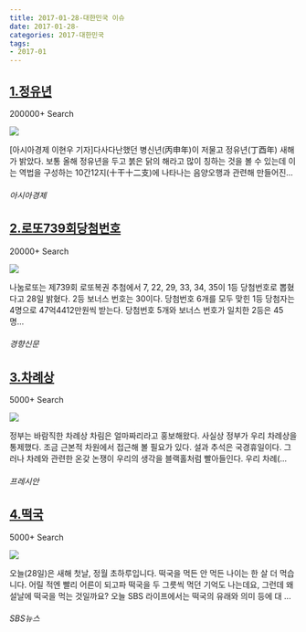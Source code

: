 ```yaml
---
title: 2017-01-28-대한민국 이슈
date: 2017-01-28-
categories: 2017-대한민국
tags: 
- 2017-01
---
```


[1.정유년](http://www.asiae.co.kr/news/view.htm?idxno=2017012609592375629)
--

200000+ Search

![](http:)

[아시아경제 이현우 기자]다사다난했던 병신년(丙申年)이 저물고 정유년(丁酉年) 새해가 밝았다. 보통 올해 정유년을 두고 붉은 닭의 해라고 많이 칭하는 것을 볼 수 있는데 이는 역법을 구성하는 10간12지(十干十二支)에 나타나는 음양오행과 관련해 만들어진...
###### 아시아경제

[2.로또739회당첨번호](http://biz.khan.co.kr/khan_art_view.html?artid=201701291832001&code=920100)
--

20000+ Search

![](http:)

나눔로또는 제739회 로또복권 추첨에서 7, 22, 29, 33, 34, 35이 1등 당첨번호로 뽑혔다고 28일 밝혔다. 2등 보너스 번호는 30이다. 당첨번호 6개를 모두 맞힌 1등 당첨자는 4명으로 47억4412만원씩 받는다. 당첨번호 5개와 보너스 번호가 일치한 2등은 45명...
###### 경향신문

[3.차례상](http://www.pressian.com/news/article.html?no=149590)
--

5000+ Search

![](http:)

정부는 바람직한 차례상 차림은 얼마짜리라고 홍보해왔다. 사실상 정부가 우리 차례상을 통제했다. 조금 근본적 차원에서 접근해 볼 필요가 있다. 설과 추석은 국경휴일이다. 그러나 차례와 관련한 온갖 논쟁이 우리의 생각을 블랙홀처럼 빨아들인다. 우리 차례(...
###### 프레시안

[4.떡국](http://news.sbs.co.kr/news/endPage.do?news_id=N1004010854&oaid=N1004014429&plink=TOP&cooper=SBSNEWSEND)
--

5000+ Search

![](http:)

오늘(28일)은 새해 첫날, 정월 초하루입니다. 떡국을 먹든 안 먹든 나이는 한 살 더 먹습니다. 어릴 적엔 빨리 어른이 되고파 떡국을 두 그릇씩 먹던 기억도 나는데요, 그런데 왜 설날에 떡국을 먹는 것일까요? 오늘 SBS 라이프에서는 떡국의 유래와 의미 등에 대 ...
###### SBS뉴스

